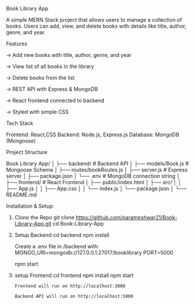 Book Library App

A simple MERN Stack project that allows users to manage a collection of books.
Users can add, view, and delete books with details like title, author, genre, and year.

Features

-> Add new books with title, author, genre, and year

-> View list of all books in the library

-> Delete books from the list

-> REST API with Express & MongoDB

-> React frontend connected to backend

-> Styled with simple CSS

Tech Stack

Frontend: React,CSS
Backend: Node.js, Express.js
Database: MongoDB (Mongoose)

Project Structure

Book Library App/
│
├── backend/                # Backend API
│   ├── models/Book.js      # Mongoose Schema
│   ├── routes/bookRoutes.js
│   ├── server.js           # Express server
│   ├── package.json
│   └── .env                # MongoDB connection string
│
├── frontend/               # React Frontend
│   ├── public/index.html
│   ├── src/
│   │   ├── App.js
│   │   ├── App.css
│   │   └── index.js
│   └── package.json
│
└── README.md


Installation & Setup:

1) Clone the Repo
      git clone https://github.com/parameshwar21/Book-Library-App.git
      cd Book-Library-App

2) Setup Backend
      cd backend
      npm install

   Create a .env file in /backend with:
          MONGO_URI=mongodb://127.0.0.1:27017/booklibrary
          PORT=5000

   npm start
   

3) setup Frontend
     cd frontend
     npm install
     npm start

       Frontend will run on http://localhost:3000

       Backend API will run on http://localhost:5000
 
